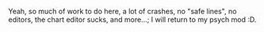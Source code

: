 Yeah, so much of work to do here, a lot of crashes, no "safe lines", no editors, the chart editor sucks, and more...; I will return to my psych mod :D.
